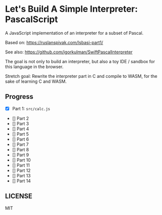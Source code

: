# Let's Build A Simple Interpreter: PascalScript

A JavaScript implementation of an interpreter for a subset of Pascal.

Based on:
https://ruslanspivak.com/lsbasi-part1/

See also:
https://github.com/igorkulman/SwiftPascalInterpreter

The goal is not only to build an interpreter, but also a toy IDE / sandbox for this language in the browser.

Stretch goal: Rewrite the interpreter part in C and compile to WASM, for the sake of learning C and WASM.

## Progress

- [X] Part 1: `src/calc.js`
- [] Part 2
- [] Part 3
- [] Part 4
- [] Part 5
- [] Part 6
- [] Part 7
- [] Part 8
- [] Part 9
- [] Part 10
- [] Part 11
- [] Part 12
- [] Part 13
- [] Part 14

## LICENSE
MIT
